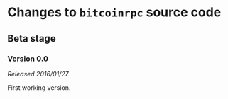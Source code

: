 # Changes to `bitcoinrpc` source code

## Beta stage

### Version 0.0
*Released 2016/01/27*

First working version.
